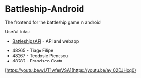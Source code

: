 # Battleship-Android
The frontend for the battleship game in android.

Useful links:
- [BattleshipsAPI](https://github.com/franciscocostalap/Battleship-Api) - API and webapp

 * 48265 - Tiago Filipe 
 * 48267 - Teodosie Pienescu
 * 48282 - Francisco Costa

[https://youtu.be/wUT1wfenVSA](https://youtu.be/ay_02DJHxq0)
